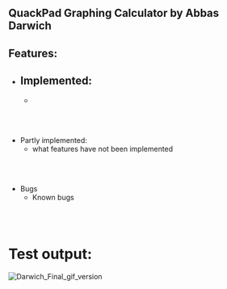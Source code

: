 ## QuackPad Graphing Calculator by Abbas Darwich

## Features:

- Implemented:
  - 
  - 

<br><br>

- Partly implemented:
  - what features have not been implemented

<br><br>

- Bugs
  - Known bugs

<br><br>

# Test output:
![Darwich_Final_gif_version](https://github.com/user-attachments/assets/29898e20-c8ac-46b5-82ca-6c8d66098f95)

<pre>
<br/><br/><br/><br/>
</pre>



